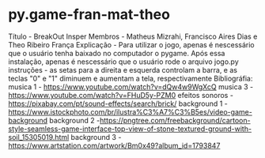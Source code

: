 # py.game-fran-mat-theo
Título - BreakOut Insper
Membros - Matheus Mizrahi, Francisco Aires Dias e Theo Ribeiro França
Explicação - Para utilizar o jogo, apenas é nescessário que o usuário tenha baixado no computador o pygame. Após essa instalação, apenas é nescessário que o usuário rode o arquivo jogo.py
instruções - as setas para a direita e esquerda controlam a barra, e as teclas "0" e "1" diminuem e aumentam a tela, respectivamente
Bibliográfia:
musica 1 - https://www.youtube.com/watch?v=dQw4w9WgXcQ
musica 3 - https://www.youtube.com/watch?v=FHuD5y-PZM0
efeitos sonoros - https://pixabay.com/pt/sound-effects/search/brick/
background 1 - https://www.istockphoto.com/br/ilustra%C3%A7%C3%B5es/video-game-background
background 2 -https://pngtree.com/freebackground/cartoon-style-seamless-game-interface-top-view-of-stone-textured-ground-with-soil_15305019.html
background 3 - https://www.artstation.com/artwork/Bm0x49?album_id=1793847 
